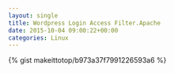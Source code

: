 ```yaml
---
layout: single                                                                                                              
title: Wordpress Login Access Filter.Apache                                                                                                                       
date: 2015-10-04 09:00:22+00:00                                                                                                                        
categories: Linux                                                                                                                
---                                                                                                                              
```


{% gist makeittotop/b973a37f7991226593a6 %}                                                                                                           


